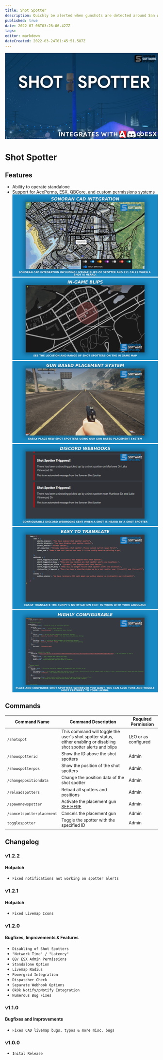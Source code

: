 ```yaml
---
title: Shot Spotter
description: Quickly be alerted when gunshots are detected around San Andreas
published: true
date: 2022-07-06T03:28:06.427Z
tags: 
editor: markdown
dateCreated: 2022-03-24T01:45:51.587Z
---
```


![ss-final.png](/ss-final.png)
# Shot Spotter

## Features
- Ability to operate standalone
- Support for AcePerms, ESX, QBCore, and custom permissions systems
![ss-cad-integration.png](/shot-spotter/ss-cad-integration.png)
![ss-in-game-blips.png](/shot-spotter/ss-in-game-blips.png)
![ss-gun-placement-system.png](/ss-gun-placement-system.png)
![ss-discord-webhooks.png](/shot-spotter/ss-discord-webhooks.png)
![ss-translate-feature.png](/shot-spotter/ss-translate-feature.png)
![ss-highly-configurable.png](/shot-spotter/ss-highly-configurable.png)

## Commands
| Command Name          | Command Description                                                                                                                         | Required Permission    |
|-----------------------|---------------------------------------------------------------------------------------------------------------------------------------------|------------------------|
| `/shotspot` | This command will toggle the user's shot spotter status, either enabling or disabling shot spotter alerts and blips | LEO or as configured |
| `/showspotterid` | Show the ID above the shot spotters | Admin
| `/showspotterpos` | Show the position of the shot spotters | Admin
| `/changepositiondata` | Change the position data of the shot spotter | Admin
| `/reloadspotters` | Reload all spotters and positions | Admin
| `/spawnnewspotter` | Activate the placement gun [SEE HERE](https://docs.sonoran.store/en/gun-placement) | Admin
| `/cancelspotterplacement` | Cancels the placement gun | Admin
| `togglespotter` | Toggle the spotter with the specified ID | Admin

## Changelog

### v1.2.2
#### Hotpatch
- `Fixed notifications not working on spotter alerts`

### v1.2.1 
#### Hotpatch
- `Fixed Livemap Icons`

### v1.2.0
#### Bugfixes, Improvements & Features
- `Disabling of Shot Spotters`
- `"Network Time" / "Latency"`
- `QB/ ESX Admin Permissions`
- `Standalone Option`
- `Livemap Radius`
- `Powergrid Integration`
- `Dispatcher Check`
- `Separate Webhook Options`
- `OkOk Notify/pNotify Integration`
- `Numerous Bug Fixes`

### v1.1.0

#### Bugfixes and Improvements
- `Fixes CAD livemap bugs, typos & more misc. bugs`

### v1.0.0

- `Inital Release`
